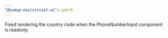 ```yaml
---
"@sumup-oss/circuit-ui": patch
---
```


Fixed rendering the country code when the PhoneNumberInput component is readonly.
